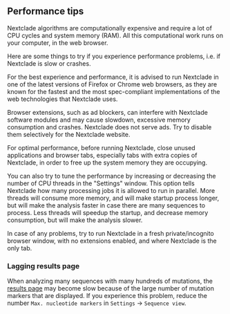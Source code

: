 ## Performance tips

Nextclade algorithms are computationally expensive and require a lot of CPU cycles and system memory (RAM). All this computational work runs on your computer, in the web browser.

Here are some things to try if you experience performance problems, i.e. if Nextclade is slow or crashes.

For the best experience and performance, it is advised to run Nextclade in one of the latest versions of Firefox or Chrome web browsers, as they are known for the fastest and the most spec-compliant implementations of the web technologies that Nextclade uses.

Browser extensions, such as ad blockers, can interfere with Nextclade software modules and may cause slowdown, excessive memory consumption and crashes. Nextclade does not serve ads. Try to disable them selectively for the Nextclade website.

For optimal performance, before running Nextclade, close unused applications and browser tabs, especially tabs with extra copies of Nextclade, in order to free up the system memory they are occupying.

You can also try to tune the performance by increasing or decreasing the number of CPU threads in the "Settings" window. This option tells Nextclade how many processing jobs it is allowed to run in parallel. More threads will consume more memory, and will make startup process longer, but will make the analysis faster in case there are many sequences to process. Less threads will speedup the startup, and decrease memory consumption, but will make the analysis slower.

In case of any problems, try to run Nextclade in a fresh private/incognito browser window, with no extensions enabled, and where Nextclade is the only tab.

### Lagging results page
When analyzing many sequences with many hundreds of mutations, the [results page](analysis-results-table) may become slow because of the large number of mutation markers that are displayed.
If you experience this problem, reduce the number `Max. nucleotide markers` in `Settings` -> `Sequence view`.
